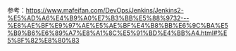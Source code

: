 参考：https://www.mafeifan.com/DevOps/Jenkins/Jenkins2-%E5%AD%A6%E4%B9%A0%E7%B3%BB%E5%88%9732---%E8%AE%BF%E9%97%AE%E5%AE%BF%E4%B8%BB%E6%9C%BA%E5%B9%B6%E6%89%A7%E8%A1%8C%E5%91%BD%E4%BB%A4.html#%E5%8F%82%E8%80%83